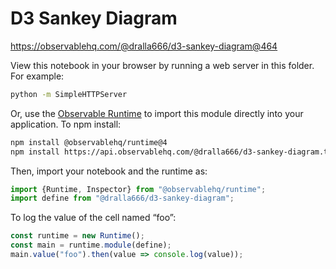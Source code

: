 # D3 Sankey Diagram

https://observablehq.com/@dralla666/d3-sankey-diagram@464

View this notebook in your browser by running a web server in this folder. For
example:

~~~sh
python -m SimpleHTTPServer
~~~

Or, use the [Observable Runtime](https://github.com/observablehq/runtime) to
import this module directly into your application. To npm install:

~~~sh
npm install @observablehq/runtime@4
npm install https://api.observablehq.com/@dralla666/d3-sankey-diagram.tgz?v=3
~~~

Then, import your notebook and the runtime as:

~~~js
import {Runtime, Inspector} from "@observablehq/runtime";
import define from "@dralla666/d3-sankey-diagram";
~~~

To log the value of the cell named “foo”:

~~~js
const runtime = new Runtime();
const main = runtime.module(define);
main.value("foo").then(value => console.log(value));
~~~
